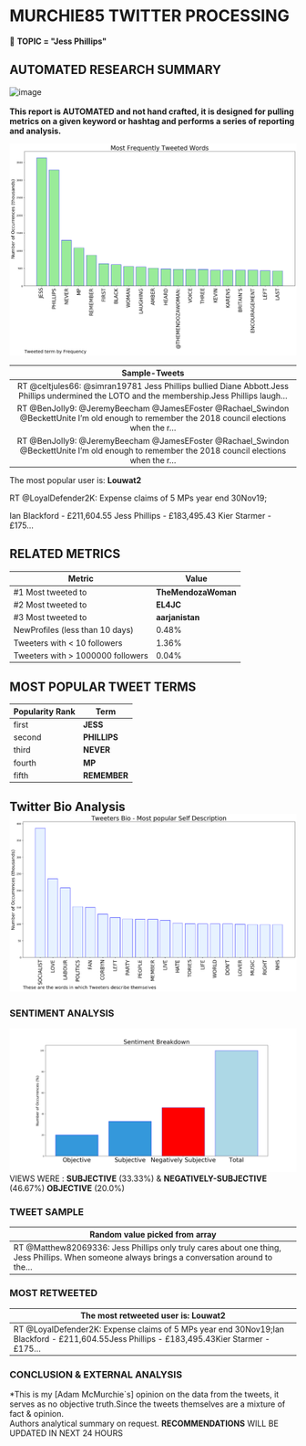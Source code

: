 # MURCHIE85 TWITTER PROCESSING 
&#x1F34E; **TOPIC = "Jess Phillips"**

## AUTOMATED RESEARCH SUMMARY

![image](https://marketingplatform.google.com/about/static/images/gmp/analytics-smb-benefit.jpg)
<br></br>
<b> This report is AUTOMATED and not hand crafted, it is designed for pulling metrics on a given keyword or hashtag and performs a series of reporting and analysis.</b>



![image](TWEETS.png)



|                **Sample-Tweets**        |
| :-------------: |
| RT @celtjules66: @simran19781 Jess Phillips bullied Diane Abbott.Jess Phillips undermined the LOTO and the membership.Jess Phillips laugh… |
| RT @BenJolly9: @JeremyBeecham @JamesEFoster @Rachael_Swindon @BeckettUnite I’m old enough to remember the 2018 council elections when the r… |
| RT @BenJolly9: @JeremyBeecham @JamesEFoster @Rachael_Swindon @BeckettUnite I’m old enough to remember the 2018 council elections when the r… |

The most popular user is: **Louwat2**
<div class="alert alert-block alert-danger"> RT @LoyalDefender2K: Expense claims of 5 MPs year end 30Nov19;

Ian Blackford - £211,604.55
Jess Phillips - £183,495.43
Kier Starmer - £175…</div>

## RELATED METRICS<br>
| Metric | Value |
| ------------- | ------------- |
| #1 Most tweeted to  | **TheMendozaWoman** |
| #2 Most tweeted to  | **EL4JC** |
| #3 Most tweeted to  | **aarjanistan** |
| NewProfiles (less than 10 days) | 0.48%  |
| Tweeters with < 10 followers  | 1.36%|
| Tweeters with > 1000000 followers  | 0.04%  |



## MOST POPULAR TWEET TERMS 


| Popularity Rank  | Term |
| ------------- | ------------- |
| first  | **JESS**  |
| second  | **PHILLIPS**  |
| third  | **NEVER** |
| fourth  | **MP**  |
| fifth  | **REMEMBER**  |


## Twitter Bio Analysis![image](BIO.png)
### SENTIMENT ANALYSIS
![image](sentiment.png)
VIEWS WERE : **SUBJECTIVE**  (33.33%) & **NEGATIVELY-SUBJECTIVE** (46.67%) **OBJECTIVE** (20.0%)

### TWEET SAMPLE 
| Random value picked from array |
| ------------- |
|RT @Matthew82069336: Jess Phillips only truly cares about one thing, Jess Phillips. When someone always brings a conversation around to the… |

### MOST RETWEETED 

| The most retweeted user is: **Louwat2**  |
| ------------- |
| RT @LoyalDefender2K: Expense claims of 5 MPs year end 30Nov19;Ian Blackford - £211,604.55Jess Phillips - £183,495.43Kier Starmer - £175… |

### CONCLUSION & EXTERNAL ANALYSIS

*This is my [Adam McMurchie`s] opinion on the data from the tweets, it serves as no objective truth.Since the tweets themselves are a mixture of fact & opinion.<br>
Authors analytical summary on request.
**RECOMMENDATIONS** WILL BE UPDATED IN NEXT  24 HOURS <br>